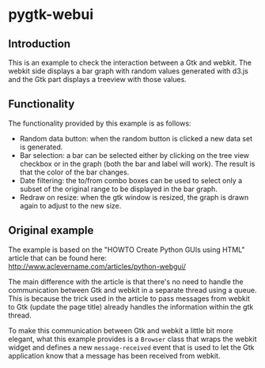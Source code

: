 # pygtk-webui

## Introduction

This is an example to check the interaction between a Gtk and webkit. The
webkit side displays a bar graph with random values generated with d3.js and
the Gtk part displays a treeview with those values.


## Functionality

The functionality provided by this example is as follows:

- Random data button: when the random button is clicked a new data set is
  generated.
- Bar selection: a bar can be selected either by clicking on the tree view
  checkbox or in the graph (both the bar and label will work). The result is
  that the color of the bar changes.
- Date filtering: the to/from combo boxes can be used to select only a subset
  of the original range to be displayed in the bar graph.
- Redraw on resize: when the gtk window is resized, the graph is drawn again to
  adjust to the new size.


## Original example

The example is based on the "HOWTO Create Python GUIs using HTML" article that
can be found here:
http://www.aclevername.com/articles/python-webgui/

The main difference with the article is that there's no need to handle the
communication between Gtk and webkit in a separate thread using a queue. This
is because the trick used in the article to pass messages from webkit to Gtk
(update the page title) already handles the information within the gtk thread.

To make this communication between Gtk and webkit a little bit more elegant,
what this example provides is a `Browser` class that wraps the webkit widget
and defines a new `message-received` event that is used to let the Gtk
application know that a message has been received from webkit.
